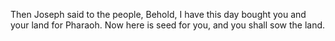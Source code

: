 Then Joseph said to the people, Behold, I have this day bought you and your land for Pharaoh. Now here is seed for you, and you shall sow the land.
